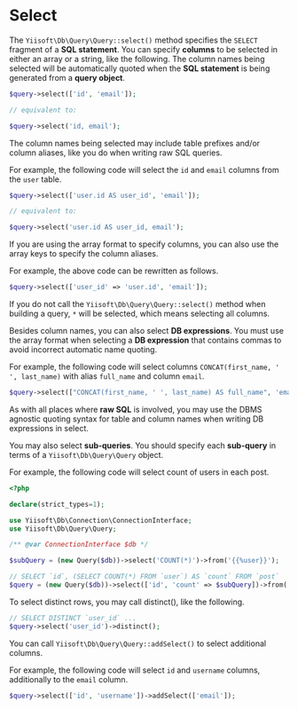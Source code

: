 # Select

The `Yiisoft\Db\Query\Query::select()` method specifies the `SELECT` fragment of a **SQL statement**. You can specify **columns** to be selected in either an array or a string, like the following. The column names being selected will be automatically quoted when the **SQL statement** is being generated from a **query object**.

```php
$query->select(['id', 'email']);

// equivalent to:

$query->select('id, email');
```

The column names being selected may include table prefixes and/or column aliases, like you do when writing raw SQL queries.

For example, the following code will select the `id` and `email` columns from the `user` table.

```php
$query->select(['user.id AS user_id', 'email']);

// equivalent to:

$query->select('user.id AS user_id, email');
```

If you are using the array format to specify columns, you can also use the array keys to specify the column aliases.

For example, the above code can be rewritten as follows.

```php
$query->select(['user_id' => 'user.id', 'email']);
```

If you do not call the `Yiisoft\Db\Query\Query::select()` method when building a query, `*` will be selected, which means selecting all columns.

Besides column names, you can also select **DB expressions**. You must use the array format when selecting a **DB expression** that contains commas to avoid incorrect automatic name quoting. 

For example, the following code will select columns `CONCAT(first_name, ' ', last_name)` with alias `full_name` and column `email`.

```php
$query->select(["CONCAT(first_name, ' ', last_name) AS full_name", 'email']); 
```

As with all places where **raw SQL** is involved, you may use the DBMS agnostic quoting syntax for table and column names when writing DB expressions in select.

You may also select **sub-queries**. You should specify each **sub-query** in terms of a `Yiisoft\Db\Query\Query` object.

For example, the following code will select count of users in each post.

```php
<?php

declare(strict_types=1);

use Yiisoft\Db\Connection\ConnectionInterface;
use Yiisoft\Db\Query\Query;

/** @var ConnectionInterface $db */

$subQuery = (new Query($db))->select('COUNT(*)')->from('{{%user}}');

// SELECT `id`, (SELECT COUNT(*) FROM `user`) AS `count` FROM `post`
$query = (new Query($db))->select(['id', 'count' => $subQuery])->from('{{%post}}');
```

To select distinct rows, you may call distinct(), like the following.

```php
// SELECT DISTINCT `user_id` ...
$query->select('user_id')->distinct();
```

You can call `Yiisoft\Db\Query\Query::addSelect()` to select additional columns.

For example, the following code will select `id` and `username` columns, additionally to the `email` column. 

```php
$query->select(['id', 'username'])->addSelect(['email']);
```
